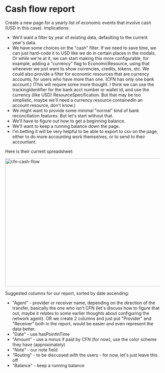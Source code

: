 # Cash flow report

Create a new page for a yearly list of economic events that involve cash (USD in this case). Implications:  
* We'll want a filter by year of existing data, defaulting to the current year's data.
* We have some choices on the "cash" filter.  If we need to save time, we can just hard-code it to USD like we do in certain places in the modals.  Or while we're at it, we can start making this more configurable, for example, adding a "currency" flag to EconomicResource, using that whenever we just want to show currencies, credits, tokens, etc.  We could also provide a filter for economic resources that are currency accounts, for users who have more than one.  (CFN has only one bank account.)  (This will require some more thought. I think we can use the trackingIdentifier for the bank acct number or wallet id, and use the currency (like USD) ResourceSpecification.  But that may be too simplistic, maybe we'll need a currency resource containedIn an account resource, don't know.)
* We might want to provide some minimal "normal" kind of bank reconciliation features.  But let's start without that.
* We'll have to figure out how to get a beginning balance.
* We'll want to keep a running balance down the page.
* I'm betting it will be very helpful to be able to export to csv on the page, either to do more accounting work themselves, or to send to their accountant.

Here is their current spreadsheet:

<img width="1732" height="417" alt="cfn-cash-flow" src="https://github.com/user-attachments/assets/84eeb413-e35c-4b87-a496-c42f18ce921f" />

Suggested columns for our report, sorted by date ascending:
* "Agent" - provider or receiver name, depending on the direction of the transfer, basically the one who isn't CFN (let's discuss how to figure that out, maybe it relates to some earlier thoughts about configuring the network agent).  OR we create 2 columns and just put "Provider" and "Receiver" both in the report, would be easier and even represent the data better.
* "Date" - use hasPointInTime
* "Amount" - use a minus if paid by CFN (for now), use the color scheme they have (approximately)
* "Note" - our note field
* "Routing" - to be discussed with the users - for now, let's just leave this off
* "Balance" - keep a running balance
  
